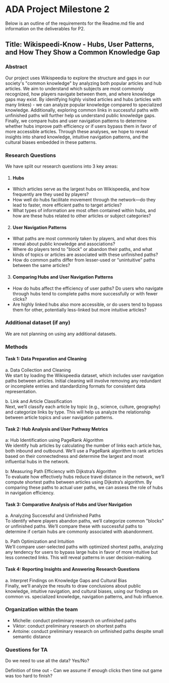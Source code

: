 # ADA Project Milestone 2
Below is an outline of the requirements for the Readme.md file and information on the deliverables for P2.

## Title: Wikispeedi-Know - Hubs, User Patterns, and How They Show a Common Knowledge Gap

### Abstract 
Our project uses Wikispeedia to explore the structure and gaps in our society's "common knowledge" by analyzing both popular articles and hub articles. We aim to understand which subjects are most commonly recognized, how players navigate between them, and where knowledge gaps may exist. By idenitfying highly visited articles and hubs (articles with many linkes) - we can analyze popular knowledge compared to specialized knowledge. Additionally, exploring common links in successful paths with unfinished paths will further help us understand public knowledge gaps. Finally, we compare hubs and user navigation patterns to determine whether hubs improve path efficiency or if users bypass them in favor of more accessible articles. Through these analyses, we hope to reveal insights into shared knowledge, intuitive navigation patterns, and the cultural biases embedded in these patterns.

### Research Questions <br>
We have split our research questions into 3 key areas: <br>
1. #### Hubs <br>
* Which articles serve as the largest hubs on Wikispeedia, and how frequently are they used by players? <br>
* How well do hubs facilitate movement through the network—do they lead to faster, more efficient paths to target articles? <br> 
* What types of information are most often contained within hubs, and how are these hubs related to other articles or subject categories? <br> 

2. #### User Navigation Patterns <br>
* What paths are most commonly taken by players, and what does this reveal about public knowledge and associations? <br>
* Where do players tend to "block" or abandon their paths, and what kinds of topics or articles are associated with these unfinished paths? <br>
* How do common paths differ from lesser-used or “unintuitive” paths between the same articles? <br>

3. #### Comparing Hubs and User Navigation Patterns
* How do hubs affect the efficiency of user paths? Do users who navigate through hubs tend to complete paths more successfully or with fewer clicks? <br>
* Are highly linked hubs also more accessible, or do users tend to bypass them for other, potentially less-linked but more intuitive articles? <br> 
### Additional dataset (if any)
We are not planning on using any additional datasets. 

### Methods
#### Task 1: Data Preparation and Cleaning
  a. Data Collection and Cleaning <br>
  We start by loading the Wikispeedia dataset, which includes user navigation paths between articles. Initial cleaning will involve removing any redundant or incomplete      entries and standardizing formats for consistent data representation.

  b. Link and Article Classification <br>
  Next, we’ll classify each article by topic (e.g., science, culture, geography) and categorize links by type. This will help us analyze the relationship between article     topics and user navigation patterns.

#### Task 2: Hub Analysis and User Pathway Metrics
  a: Hub Identification using PageRank Algorithm <br>
  We identify hub articles by calculating the number of links each article has, both inbound and outbound. We’ll use a PageRank algorithm to rank articles based on their     connectedness and determine the largest and most influential hubs in the network.

  b: Measuring Path Efficiency with Dijkstra’s Algorithm <br>
  To evaluate how effectively hubs reduce travel distance in the network, we’ll compute shortest paths between articles using Dijkstra’s algorithm. By comparing these        paths to actual user paths, we can assess the role of hubs in navigation efficiency.

#### Task 3: Comparative Analysis of Hubs and User Navigation
  a. Analyzing Successful and Unfinished Paths <br>
  To identify where players abandon paths, we’ll categorize common "blocks" or unfinished paths. We’ll compare these with successful paths to determine if certain hubs are   commonly associated with abandonment.

  b. Path Optimization and Intuition <br>
  We’ll compare user-selected paths with optimized shortest paths, analyzing any tendency for users to bypass large hubs in favor of more intuitive but less connected        links. This will reveal patterns in user decision-making.

#### Task 4: Reporting Insights and Answering Research Questions
  a. Interpret Findings on Knowledge Gaps and Cultural Bias <br>
  Finally, we’ll analyze the results to draw conclusions about public knowledge, intuitive navigation, and cultural biases, using our findings on common vs. specialized      knowledge, navigation patterns, and hub influence.

### Organization within the team 
* Michelle: conduct preliminary research on unfinished paths 
* Viktor: conduct preliminary research on shortest paths
* Antoine: conduct preliminary research on unfinished paths despite small semantic distance
### Questions for TA

Do we need to use all the data? Yes/No?

Definition of time out -  Can we assume if enough clicks then time out game was too hard to finish?
